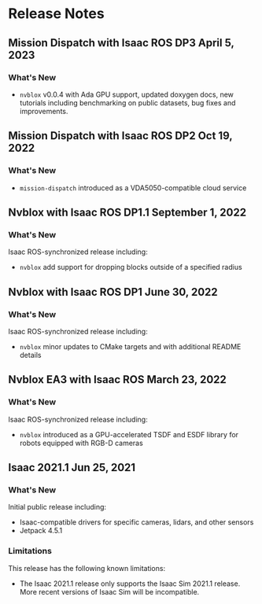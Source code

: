# Release Notes

## Mission Dispatch with Isaac ROS DP3 April 5, 2023
### What's New
- `nvblox` v0.0.4 with Ada GPU support, updated doxygen docs, new tutorials including benchmarking on public datasets, bug fixes and improvements.

## Mission Dispatch with Isaac ROS DP2 Oct 19, 2022
### What's New
- `mission-dispatch` introduced as a VDA5050-compatible cloud service 

## Nvblox with Isaac ROS DP1.1 September 1, 2022
### What's New
Isaac ROS-synchronized release including:
- `nvblox` add support for dropping blocks outside of a specified radius

## Nvblox with Isaac ROS DP1 June 30, 2022
### What's New
Isaac ROS-synchronized release including:
- `nvblox` minor updates to CMake targets and with additional README details

## Nvblox EA3 with Isaac ROS March 23, 2022
### What's New
Isaac ROS-synchronized release including:
- `nvblox` introduced as a GPU-accelerated TSDF and ESDF library for robots equipped with RGB-D cameras 

## Isaac 2021.1 Jun 25, 2021
### What's New
Initial public release including:
- Isaac-compatible drivers for specific cameras, lidars, and other sensors 
- Jetpack 4.5.1

### Limitations
This release has the following known limitations:
- The Isaac 2021.1 release only supports the Isaac Sim 2021.1 release. More recent versions of Isaac Sim will be incompatible.
